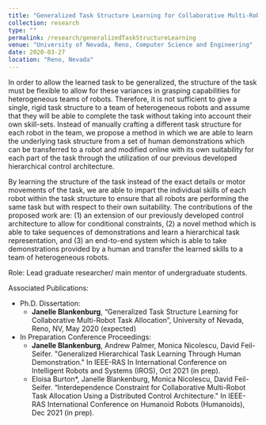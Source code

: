 ```yaml
---
title: "Generalized Task Structure Learning for Collaborative Multi-Robot/Human-Robot Task Allocation"
collection: research
type: ""
permalink: /research/generalizedTaskStructureLearning
venue: "University of Nevada, Reno, Computer Science and Engineering"
date: 2020-03-27
location: "Reno, Nevada"
---
```


In order to allow the learned task to be generalized, the structure of the task must be flexible to allow for these variances in grasping capabilities for heterogeneous teams of robots. Therefore, it is not sufficient to give a single, rigid task structure to a team of heterogeneous robots and assume that they will be able to complete the task without taking into account their own skill-sets. Instead of manually crafting a different task structure for each robot in the team, we propose a method in which we are able to learn the underlying task structure from a set of human demonstrations which can be transferred to a robot and modified online with its own suitability for each part of the task through the utilization of our previous developed hierarchical control architecture.

By learning the structure of the task instead of the exact details or motor movements of the task, we are able to impart the individual skills of each robot within the task structure to ensure that all robots are performing the same task but with respect to their own suitability. The contributions of the proposed work are: (1) an extension of our previously developed control architecture to allow for conditional constraints, (2) a novel method which is able to take sequences of demonstrations and learn a hierarchical task representation, and (3) an end-to-end system which is able to take demonstrations provided by a human and transfer the learned skills to a team of heterogeneous robots.

Role: Lead graduate researcher/ main mentor of undergraduate students.

Associated Publications: 
* Ph.D. Dissertation:
	* __Janelle Blankenburg__, “Generalized Task Structure Learning for Collaborative Multi-Robot Task Allocation”, University of Nevada, Reno, NV, May 2020 (expected)
* In Preparation Conference Proceedings:
	* __Janelle Blankenburg__, Andrew Palmer, Monica Nicolescu, David Feil-Seifer. "Generalized Hierarchical Task Learning Through Human Demonstration." In IEEE-RAS In International Conference on Intelligent Robots and Systems (IROS), Oct 2021 (in prep).
	* Eloisa Burton*, Janelle Blankenburg, Monica Nicolescu, David Feil-Seifer. “Interdependence Constraint for Collaborative Multi-Robot Task Allocation Using a Distributed Control Architecture." In IEEE-RAS International Conference on Humanoid Robots (Humanoids), Dec 2021 (in prep).